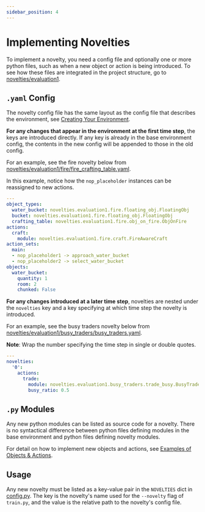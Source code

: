 ```yaml
---
sidebar_position: 4
---
```


# Implementing Novelties

To implement a novelty, you need a config file and optionally one or more python files, such as when a new object or action is being introduced. To see how these files are integrated in the project structure, go to [novelties/evaluation1](https://github.com/tufts-ai-robotics-group/NovelGym/tree/main/novelties/evaluation1).


## `.yaml` Config

The novelty config file has the same layout as the config file that describes the environment, see [Creating Your Environment](custom).

**For any changes that appear in the environment at the first time step**,  the keys are introduced directly. If any key is already in the base environment config, the contents in the new config will be appended to those in the old config.

For an example, see the fire novelty below from [novelties/evaluation1/fire/fire_crafting_table.yaml](https://github.com/tufts-ai-robotics-group/NovelGym/blob/main/novelties/evaluation1/fire/fire_crafting_table.yaml).

In this example, notice how the `nop_placeholder` instances can be reassigned to new actions.

```yaml
---
object_types:
  water_bucket: novelties.evaluation1.fire.floating_obj.FloatingObj
  bucket: novelties.evaluation1.fire.floating_obj.FloatingObj
  crafting_table: novelties.evaluation1.fire.obj_on_fire.ObjOnFire
actions:
  craft: 
    module: novelties.evaluation1.fire.craft.FireAwareCraft
action_sets:
  main:
  - nop_placeholder1 -> approach_water_bucket
  - nop_placeholder2 -> select_water_bucket
objects:
  water_bucket:
    quantity: 1
    room: 2
    chunked: False
```

**For any changes introduced at a later time step**, novelties are nested under the `novelties` key and a key specifying at which time step the novelty is introduced.

For an example, see the busy traders novelty below from [novelties/evaluation1/busy_traders/busy_traders.yaml](https://github.com/tufts-ai-robotics-group/NovelGym/blob/main/novelties/evaluation1/busy_traders/busy_traders.yaml).

**Note**: Wrap the number specifying the time step in single or double quotes.

```yaml
---
novelties:
  '0':
    actions:
      trade:
        module: novelties.evaluation1.busy_traders.trade_busy.BusyTrade
        busy_ratio: 0.5
```

## `.py` Modules

Any new python modules can be listed as source code for a novelty. There is no syntactical difference between python files defining modules in the base environment and python files defining novelty modules.

For detail on how to implement new objects and actions, see [Examples of Objects & Actions](objectsactions).

## Usage

Any new novelty must be listed as a key-value pair in the `NOVELTIES` dict in [config.py](https://github.com/tufts-ai-robotics-group/NovelGym/blob/36f78f5e25475a43a8a83627939a5744d0a42c0c/config.py). The key is the novelty's name used for the `--novelty` flag of `train.py`, and the value is the relative path to the novelty's config file.
